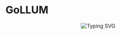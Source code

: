 # GoLLUM

<p align="center">
<a>
    <img src="https://readme-typing-svg.demolab.com?font=Georgia&size=18&duration=2000&pause=2000&multiline=true&width=500&height=80&lines=GoLLUM - Go + Lite + Language + Understanding + Machine" alt="Typing SVG" />
</a>
<br/>
